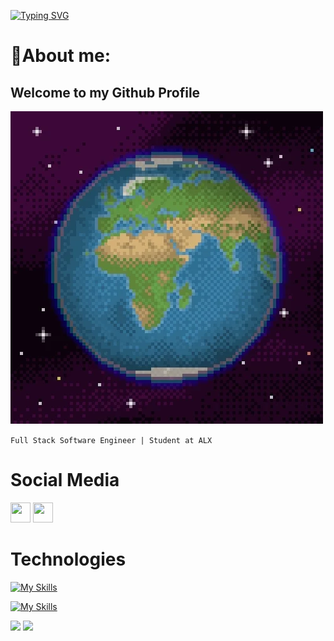 [![Typing SVG](https://readme-typing-svg.demolab.com?font=Fira+Code&duration=4000&pause=1000&random=false&width=435&lines=Yousef+Abodawoud)](https://git.io/typing-svg)

# 🔮About me:
## Welcome to my Github Profile

<img src="./giphy.webp"/>

`Full Stack Software Engineer | Student at ALX `


# Social Media
<a href="https://www.linkedin.com/in/abodawoud/" target="_blank" rel="noreferrer"><img src="https://raw.githubusercontent.com/danielcranney/readme-generator/main/public/icons/socials/linkedin.svg" width="32" height="32" /></a>
<a href="https://twitter.com/Abodaawoud" target="_blank" rel="noreferrer"><img src="https://raw.githubusercontent.com/danielcranney/readme-generator/main/public/icons/socials/twitter.svg" width="32" height="32" /></a>


# Technologies
[![My Skills](https://skillicons.dev/icons?i=js,html,css,angular,figma,python,flask,mysql,c&perline=5)](https://skillicons.dev)

[![My Skills](https://skillicons.dev/icons?i=bash,linux,git,github)](https://skillicons.dev)
<!-- mongodb,express,nodejs -->

![](http://github-profile-summary-cards.vercel.app/api/cards/repos-per-language?username=Abodawoud&theme=github_dark)
![](http://github-profile-summary-cards.vercel.app/api/cards/productive-time?username=Abodawoud&theme=github_dark&utcOffset=8)
